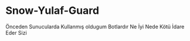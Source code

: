 # Snow-Yulaf-Guard


Önceden Sunucularda Kullanmış oldugum Botlardır Ne İyi Nede Kötü İdare Eder Sizi 
